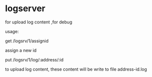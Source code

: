 # logserver
for upload log content ,for debug

usage:

get /logsrv/1/assignid 

assign a new id

put /logsrv/1/log/:address/:id

to upload log content, these content will be write to file address-id.log